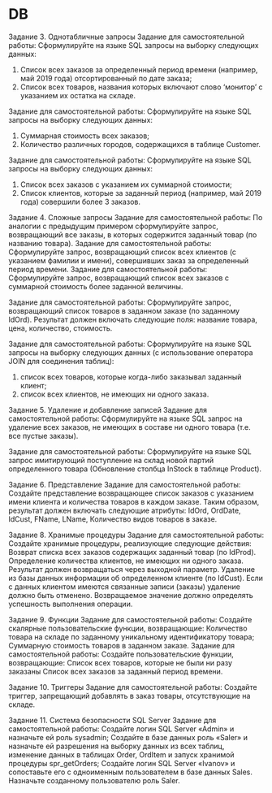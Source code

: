 # DB

Задание 3. Однотабличные запросы
Задание для самостоятельной работы: Сформулируйте на языке SQL
запросы на выборку следующих данных:
1. Список всех заказов за определенный период времени (например, май
2019 года) отсортированный по дате заказа;
2. Список всех товаров, названия которых включают слово ‘монитор’ с
указанием их остатка на складе.

Задание для самостоятельной работы: Сформулируйте на языке SQL
запросы на выборку следующих данных:
1. Суммарная стоимость всех заказов;
2. Количество различных городов, содержащихся в таблице Customer.
   
Задание для самостоятельной работы: Сформулируйте на языке SQL
запросы на выборку следующих данных:
1. Список всех заказов с указанием их суммарной стоимости;
2. Список клиентов, которые за заданный период (например, май 2019
года) совершили более 3 заказов.

Задание 4. Сложные запросы
Задание для самостоятельной работы: По аналогии с предыдущим
примером сформулируйте запрос, возвращающий все заказы, в которых
содержится заданный товар (по названию товара).
Задание для самостоятельной работы: Сформулируйте запрос,
возвращающий список всех клиентов (с указанием фамилии и имени),
совершивших заказ за определенный период времени.
Задание для самостоятельной работы: Cформулируйте запрос,
возвращающий список всех заказов с суммарной стоимость более заданной
величины.

Задание для самостоятельной работы: Сформулируйте запрос,
возвращающий список товаров в заданном заказе (по заданному IdOrd). Результат
должен включать следующие поля: название товара, цена, количество, стоимость.

Задание для самостоятельной работы: Сформулируйте на языке SQL
запросы на выборку следующих данных (с использование оператора JOIN для
соединения таблиц):
1. список всех товаров, которые когда-либо заказывал заданный клиент;
2. список всех клиентов, не имеющих ни одного заказа.
   
Задание 5. Удаление и добавление записей
Задание для самостоятельной работы: Сформулируйте на языке SQL
запрос на удаление всех заказов, не имеющих в составе ни одного товара (т.е. все
пустые заказы).

Задание для самостоятельной работы: Сформулируйте на языке SQL
запрос имитирующий поступление на склад новой партий определенного товара
(Обновление столбца InStock в таблице Product).

Задание 6. Представление
Задание для самостоятельной работы: Создайте представление
возвращающее список заказов с указанием имени клиента и количества товаров в
каждом заказе. Таким образом, результат должен включать следующие атрибуты:
IdOrd, OrdDate, IdCust, FName, LName, Количество видов товаров в заказе.

Задание 8. Хранимые процедуры
Задание для самостоятельной работы: Создайте хранимые процедуры,
реализующие следующие действия:
 Возврат списка всех заказов содержащих заданный товар (по IdProd).
 Определение количества клиентов, не имеющих ни одного заказа.
Результат должен возвращаться через выходной параметр.
 Удаление из базы данных информации об определенном клиенте (по
IdCust). Если с данных клиентом имеются связанные записи (заказы) удаление
должно быть отменено. Возвращаемое значение должно определять успешность
выполнения операции.

Задание 9. Функции
Задание для самостоятельной работы: Создайте скалярные
пользовательские функции, возвращающие:
  Количество товара на складе по заданному уникальному
идентификатору товара;
  Суммарную стоимость товаров в заданном заказе.
Задание для самостоятельной работы: Создайте пользовательские
функции, возвращающие:
  Список всех товаров, которые не были ни разу заказаны
  Список всех заказов за заданный период времени.

Задание 10. Триггеры
Задание для самостоятельной работы: Создайте триггер, запрещающий
добавлять в заказ товары, отсутствующие на складе.

Задание 11. Система безопасности SQL Server
Задание для самостоятельной работы:
  Создайте логин SQL Server «Admin» и назначьте ей роль sysadmin;
  Создайте в базе данных роль «Saler» и назначьте ей разрешения на
выборку данных из всех таблиц, изменение данных в таблицах Order, OrdItem и
запуск хранимой процедуры spr_getOrders;
  Создайте логин SQL Server «Ivanov» и сопоставьте его с одноименным
пользователем в базе данных Sales. Назначьте созданному пользователю роль Saler.
